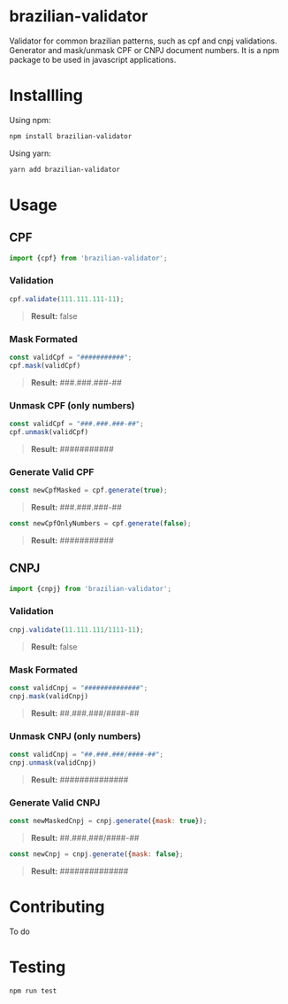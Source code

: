 # brazilian-validator
Validator for common brazilian patterns, such as cpf and cnpj validations. 
Generator and mask/unmask CPF or CNPJ document numbers.
It is a npm package to be used in javascript applications.

# Installling

Using npm:

```bash
npm install brazilian-validator
```

Using yarn:

```bash
yarn add brazilian-validator
```

# Usage

## CPF

```js
import {cpf} from 'brazilian-validator';
```

### Validation

```js
cpf.validate(111.111.111-11);
```

> **Result:** false

### Mask Formated

```js
const validCpf = "###########";
cpf.mask(validCpf)
```

> **Result:**  ###.###.###-##

### Unmask CPF (only numbers)

```js
const validCpf = "###.###.###-##";
cpf.unmask(validCpf)
```

> **Result:**  ###########

### Generate Valid CPF

```js
const newCpfMasked = cpf.generate(true);
```

> **Result:**  ###.###.###-##

```js
const newCpfOnlyNumbers = cpf.generate(false);
```

> **Result:**  ###########

## CNPJ

```js
import {cnpj} from 'brazilian-validator';
```

### Validation

```js
cnpj.validate(11.111.111/1111-11);
```

> **Result:** false

### Mask Formated

```js
const validCnpj = "##############";
cnpj.mask(validCnpj)
```

> **Result:**  ##.###.###/####-##

### Unmask CNPJ (only numbers)

```js
const validCnpj = "##.###.###/####-##";
cnpj.unmask(validCnpj)
```

> **Result:**  ##############

### Generate Valid CNPJ

```js
const newMaskedCnpj = cnpj.generate({mask: true});
```

> **Result:**  ##.###.###/####-##

```js
const newCnpj = cnpj.generate({mask: false};
```

> **Result:**  ##############

# Contributing

To do

# Testing

```bash
npm run test
```